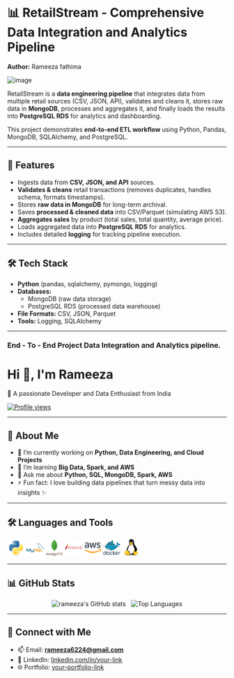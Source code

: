 # 📊 RetailStream - Comprehensive Data Integration and Analytics Pipeline

**Author:** Rameeza fathima 



<img width="7364" height="804" alt="image" src="https://github.com/user-attachments/assets/1da60a78-c097-467a-8b73-3ab2e85c77b7" />






RetailStream is a **data engineering pipeline** that integrates data from multiple retail sources (CSV, JSON, API), validates and cleans it, stores raw data in **MongoDB**, processes and aggregates it, and finally loads the results into **PostgreSQL RDS** for analytics and dashboarding.  

This project demonstrates **end-to-end ETL workflow** using Python, Pandas, MongoDB, SQLAlchemy, and PostgreSQL.

---

## 🚀 Features
- Ingests data from **CSV, JSON, and API** sources.  
- **Validates & cleans** retail transactions (removes duplicates, handles schema, formats timestamps).  
- Stores **raw data in MongoDB** for long-term archival.  
- Saves **processed & cleaned data** into CSV/Parquet (simulating AWS S3).  
- **Aggregates sales** by product (total sales, total quantity, average price).  
- Loads aggregated data into **PostgreSQL RDS** for analytics.  
- Includes detailed **logging** for tracking pipeline execution.  

---

## 🛠️ Tech Stack
- **Python** (pandas, sqlalchemy, pymongo, logging)  
- **Databases:**  
  - MongoDB (raw data storage)  
  - PostgreSQL RDS (processed data warehouse)  
- **File Formats:** CSV, JSON, Parquet  
- **Tools:** Logging, SQLAlchemy  

---


### End - To - End Project Data Integration and Analytics pipeline.











# Hi 👋, I'm Rameeza

🌟 A passionate Developer and Data Enthusiast from India  

[![Profile views](https://komarev.com/ghpvc/?username=rameeza)](https://github.com/rameeza)  

---

## 🚀 About Me
- 🔭 I’m currently working on **Python, Data Engineering, and Cloud Projects**
- 🌱 I’m learning **Big Data, Spark, and AWS**
- 💬 Ask me about **Python, SQL, MongoDB, Spark, AWS**
- ⚡ Fun fact: I love building data pipelines that turn messy data into insights ✨

---

## 🛠️ Languages and Tools
<p>
  <img src="https://raw.githubusercontent.com/devicons/devicon/master/icons/python/python-original.svg" alt="python" width="40" height="40"/>
  <img src="https://raw.githubusercontent.com/devicons/devicon/master/icons/mysql/mysql-original-wordmark.svg" alt="mysql" width="40" height="40"/>
  <img src="https://raw.githubusercontent.com/devicons/devicon/master/icons/mongodb/mongodb-original-wordmark.svg" alt="mongodb" width="40" height="40"/>
  <img src="https://raw.githubusercontent.com/devicons/devicon/master/icons/apache/apache-original-wordmark.svg" alt="apache" width="40" height="40"/>
  <img src="https://raw.githubusercontent.com/devicons/devicon/master/icons/amazonwebservices/amazonwebservices-original-wordmark.svg" alt="aws" width="40" height="40"/>
  <img src="https://raw.githubusercontent.com/devicons/devicon/master/icons/docker/docker-original-wordmark.svg" alt="docker" width="40" height="40"/>
  <img src="https://raw.githubusercontent.com/devicons/devicon/master/icons/linux/linux-original.svg" alt="linux" width="40" height="40"/>
</p>

---

## 📊 GitHub Stats
<p align="center">
  <img src="https://github-readme-stats.vercel.app/api?username=rameeza&show_icons=true&theme=default" alt="rameeza's GitHub stats" />
  &nbsp;
  <img src="https://github-readme-stats.vercel.app/api/top-langs/?username=rameeza&layout=compact&theme=default" alt="Top Languages" />
</p>

---

## 🔗 Connect with Me
- 📫 Email: **rameeza6224@gmail.com**  
- 💼 LinkedIn: [linkedin.com/in/your-link](https://linkedin.com)  
- 🌐 Portfolio: [your-portfolio-link](https://example.com)  
